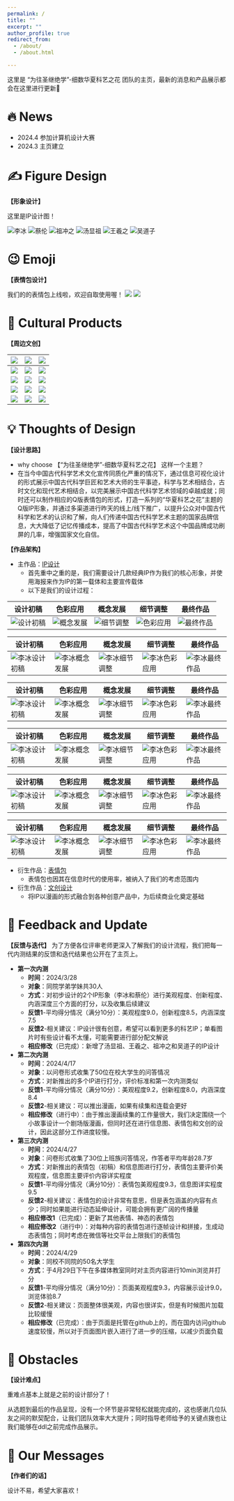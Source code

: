 ```yaml
---
permalink: /
title: ""
excerpt: ""
author_profile: true
redirect_from: 
  - /about/
  - /about.html

---
```




<span class='anchor' id='about-me'></span>



这里是 “为往圣继绝学”-细数华夏科艺之花 团队的主页，最新的消息和产品展示都会在这里进行更新🥰



# 🔥 News

- 2024.4 参加计算机设计大赛
- 2024.3 主页建立




# ✍ Figure Design

<a id="IP图"></a>

**【形象设计】**

这里是IP设计图！



![李冰](../images/libing.png)
![蔡伦](../images/cailun.png)
![祖冲之](../images/zuchongzhi.png)
![汤显祖](../images/tangxianzu.png)
![王羲之](../images/wangxizhi.png)
![吴道子](../images/wudaozi.png)



# 😉 Emoji

<a id="表情包"></a>

**【表情包设计】**

我们的的表情包上线啦，欢迎自取使用喔！
![](../images/sticker1.png)
![](../images/sticker2.png)



# 🎁 Cultural Products

<a id="文创"></a>

**【周边文创】**

| ![](../images/baozhen.png) | ![](../images/huizhang.png)  | ![](../images/kapian.png) |
| :----------------------------------------------------------: | :----------------------------------------------------------: | :----------------------------------------------------------: |
| ![](../images/kouzhao.png) | ![](../images/yaoshikou.png)| ![](../images/diaopai.png) |
| ![](../images/diepian.png) | ![](../images/mingxinpian.png) | ![](../images/piaogen.png) |
| ![](../images/pingai.png) | ![](../images/shizhong.png) | ![](../images/shoutidai.png) |
| ![](../images/shoutizhidai.png) | ![](../images/tiezhi.png) |![](../images/yakeliguajian.png) |






# 💡 Thoughts of Design

**【设计思路】**
-  why choose 【“为往圣继绝学”-细数华夏科艺之花】 这样一个主题？
- 在当今中国古代科学艺术文化宣传同质化严重的情况下，通过信息可视化设计的形式展示中国古代科学巨匠和艺术大师的生平事迹，科学与艺术相结合，古时文化和现代艺术相结合，以完美展示中国古代科学艺术领域的卓越成就；同时还可以制作相应的Q版表情包的形式，打造一系列的“华夏科艺之花”主题的Q版IP形象，并通过多渠道进行昨天的线上/线下推广，以提升公众对中国古代科学和艺术的认识和了解，向人们传递中国古代科学艺术主题的国家品牌信息，大大降低了记忆传播成本，提高了中国古代科学艺术这个中国品牌成功刷屏的几率，增强国家文化自信。

**【作品架构】**
- 主作品：<a href="#IP图">IP设计</a>
  - 首先重中之重的是，我们需要设计几款经典IP作为我们的核心形象，并使用海报来作为IP的第一载体和主要宣传载体
  - 以下是我们的设计过程：


| **设计初稿** | **色彩应用** | **概念发展** | **细节调整** | **最终作品** |
|--------------|--------------|--------------|--------------|--------------|
| ![设计初稿](../images/libing1.png) | ![概念发展](../images/libing2.png) | ![细节调整](../images/libing3.png) | ![色彩应用](../images/libing4.png) | ![最终作品](../images/libing5.png) |

| **设计初稿** | **色彩应用** | **概念发展** | **细节调整** | **最终作品** |
|--------------|--------------|--------------|--------------|--------------|
| ![李冰设计初稿](../images/cailun1.png) | ![李冰概念发展](../images/cailun2.png) | ![李冰细节调整](../images/cailun3.png) | ![李冰色彩应用](../images/cailun4.png) | ![李冰最终作品](../images/cailun5.png) |

| **设计初稿** | **色彩应用** | **概念发展** | **细节调整** | **最终作品** |
|--------------|--------------|--------------|--------------|--------------|
| ![李冰设计初稿](../images/zuchongzhi1.png) | ![李冰概念发展](../images/zuchongzhi2.png) | ![李冰细节调整](../images/zuchongzhi3.png) | ![李冰色彩应用](../images/zuchongzhi4.png) | ![李冰最终作品](../images/zuchongzhi5.png) |

| **设计初稿** | **色彩应用** | **概念发展** | **细节调整** | **最终作品** |
|--------------|--------------|--------------|--------------|--------------|
| ![李冰设计初稿](../images/tangxianzu1.png) | ![李冰概念发展](../images/tangxianzu2.png) | ![李冰细节调整](../images/tangxianzu3.png) | ![李冰色彩应用](../images/tangxianzu4.png) | ![李冰最终作品](../images/tangxianzu5.png) |

| **设计初稿** | **色彩应用** | **概念发展** | **细节调整** | **最终作品** |
|--------------|--------------|--------------|--------------|--------------|
| ![李冰设计初稿](../images/wangxizhi1.png) | ![李冰概念发展](../images/wangxizhi2.png) | ![李冰细节调整](../images/wangxizhi3.png) | ![李冰色彩应用](../images/wangxizhi4.png) | ![李冰最终作品](../images/wangxizhi5.png) |

| **设计初稿** | **色彩应用** | **概念发展** | **细节调整** | **最终作品** |
|--------------|--------------|--------------|--------------|--------------|
| ![李冰设计初稿](../images/wudaozi1.png) | ![李冰概念发展](../images/wudaozi2.png) | ![李冰细节调整](../images/wudaozi3.png) | ![李冰色彩应用](../images/wudaozi4.png) | ![李冰最终作品](../images/wudaozi5.png) |

- 衍生作品：<a href="#表情包">表情包</a>
  - 表情包也因其在信息时代的使用率，被纳入了我们的考虑范围内
- 衍生作品：<a href="#文创">文创设计</a>
  - 将IP以漫画的形式融合到各种创意产品中，为后续商业化奠定基础 




# 📝 Feedback and Update

**【反馈与迭代】**
为了方便各位评审老师更深入了解我们的设计流程，我们把每一代内测结果的反馈和迭代结果也公开在了主页上。

- **第一次内测**
  - **时间**：2024/3/28
  - **对象**：同院学弟学妹共30人
  - **方式**：对初步设计的2个IP形象（李冰和蔡伦）进行美观程度、创新程度、内涵深度三个方面的打分，以及收集后续建议
  - **反馈1**-平均得分情况（满分10分）：美观程度9.0，创新程度8.5，内涵深度7.5
  - **反馈2**-相关建议：IP设计很有创意，希望可以看到更多的科艺IP；单看图片时有些设计看不太懂，可能需要进行部分配文解说
  - **相应修改**（已完成）：新增了汤显祖、王羲之、祖冲之和吴道子的IP设计
- **第二次内测**
  - **时间**：2024/4/17
  - **对象**：以问卷形式收集了50位在校大学生的问答情况
  - **方式**：对新推出的多个IP进行打分，评价标准和第一次内测类似
  - **反馈1**-平均得分情况（满分10分）：美观程度9.2，创新程度8.0，内涵深度8.4
  - **反馈2**-相关建议：可以推出漫画，如果有续集和连载会更好
  - **相应修改**（进行中）：由于推出漫画续集的工作量很大，我们决定围绕一个小故事设计一个剧场版漫画，但同时还在进行信息图、表情包和文创的设计，因此这部分工作进度较慢。
- **第三次内测**
  - **时间**：2024/4/27
  - **对象**：问卷形式收集了30位上班族问答情况，作答者平均年龄28.7岁
  - **方式**：对新推出的表情包（初稿）和信息图进行打分，表情包主要评价美观程度，信息图主要评价内容详实程度
  - **反馈1**-平均得分情况（满分10分）：表情包美观程度9.3，信息图详实程度9.5
  - **反馈2**-相关建议：表情包的设计非常有意思，但是表包涵盖的内容有点少；同时如果能进行动态延伸设计，可能会拥有更广阔的传播量
  - **相应修改1**（已完成）：更新了其他表情、神态的表情包
  - **相应修改2**（进行中）：对每种内容的表情包进行逐帧设计和拼接，生成动态表情包；同时考虑在微信等社交平台上限我们的表情包
- **第四次内测**
  - **时间**：2024/4/29
  - **对象**：同校不同院的50名大学生
  - **方式**：于4月29日下午在多媒体教室同时对主页内容进行10min浏览并打分
  - **反馈1**-平均得分情况（满分10分）：页面美观程度9.3，内容展示设计9.0，浏览体验8.7
  - **反馈2**-相关建议：页面整体很美观，内容也很详实，但是有时候图片加载比较缓慢
  - **相应修改**（已完成）：由于页面是托管在github上的，而在国内访问github速度较慢，所以对于页面图片嵌入进行了进一步的压缩，以减少页面负载


# 💪 Obstacles

**【设计难点】**

重难点基本上就是之前的设计部分了！

从选题到最后的作品呈现，没有一个环节是非常轻松就能完成的，这也感谢几位队友之间的默契配合，让我们团队效率大大提升；同时指导老师给予的关键点拨也让我们能够在ddl之前完成作品展示。 


# 💬 Our Messages

**【作者们的话】**

设计不易，希望大家喜欢！
